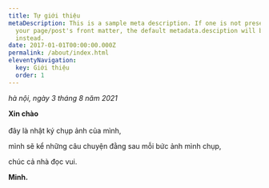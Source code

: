 ```yaml
---
title: Tự giới thiệu
metaDescription: This is a sample meta description. If one is not present in
  your page/post's front matter, the default metadata.desciption will be used
  instead.
date: 2017-01-01T00:00:00.000Z
permalink: /about/index.html
eleventyNavigation:
  key: Giới thiệu
  order: 1
---
```

*hà nội, ngày 3 tháng 8 năm 2021*

**Xin chào**\
\
đây là nhật ký chụp ảnh của mình,

mình sẽ kể những câu chuyện đằng sau mỗi bức ảnh mình chụp,

chúc cả nhà đọc vui.

**Minh.**